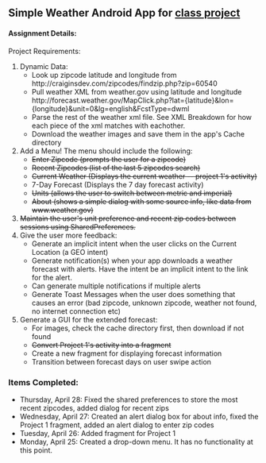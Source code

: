<h2>Simple Weather Android App for <a href="http://bacraig.faculty.noctrl.edu/project2.html">class project</a></h2>

<h4>Assignment Details:</h4>

Project Requirements:
<ol>
<li> Dynamic Data:
    <ul>
        <li>Look up zipcode latitude and longitude from http://craiginsdev.com/zipcodes/findzip.php?zip=60540</li>
        <li>Pull weather XML from weather.gov using latitude and longitude http://forecast.weather.gov/MapClick.php?lat={latitude}&lon={longitude}&unit=0&lg=english&FcstType=dwml</li>
        <li>Parse the rest of the weather xml file. See XML Breakdown for how each piece of the xml matches with eachother.</li>
        <li>Download the weather images and save them in the app's Cache directory</li>
    </ul></li>
<li> Add a Menu! The menu should include the following:
    <ul>
        <li><strike>Enter Zipcode (prompts the user for a zipcode)</strike></li>
        <li><strike>Recent Zipcodes (list of the last 5 zipcodes search)</strike></li>
        <li><strike>Current Weather (Displays the current weather -- project 1's activity)</strike></li>
        <li>7-Day Forecast (Displays the 7 day forecast activity)</li>
        <li><strike>Units (allows the user to switch between metric and imperial)</strike></li>
        <li><strike>About (shows a simple dialog with some source info, like data from www.weather.gov)</strike></li>
    </ul></li>
    <li><strike>Maintain the user's unit preference and recent zip codes between sessions using SharedPreferences.</strike></li>
<li>Give the user more feedback:
    <ul>
        <li>Generate an implicit intent when the user clicks on the Current Location (a GEO intent)</li>
        <li>Generate notification(s) when your app downloads a weather forecast with alerts. Have the intent be an implicit intent to the link for the alert.</li>
        <li>Can generate multiple notifications if multiple alerts</li>
        <li>Generate Toast Messages when the user does something that causes an error (bad zipcode, unknown zipcode, weather not found, no internet connection etc)</li>
    </ul></li>
<li> Generate a GUI for the extended forecast:
    <ul>
        <li>For images, check the cache directory first, then download if not found</li>
        <li><strike>Convert Project 1's activity into a fragment</strike></li>
        <li>Create a new fragment for displaying forecast information</li>
        <li>Transition between forecast days on user swipe action</li>
    </ul></li>
</ol>

<h3>Items Completed:</h3>
<ul>
    <li>Thursday, April 28: Fixed the shared preferences to store the most recent zipcodes, added dialog for recent zips</li>
    <li>Wednesday, April 27: Created an alert dialog box for about info, fixed the Project 1 fragment, added an alert dialog to enter zip codes</li>
    <li>Tuesday, April 26: Added fragment for Project 1</li>
    <li>Monday, April 25: Created a drop-down menu. It has no functionality at this point.</li>
</ul>
